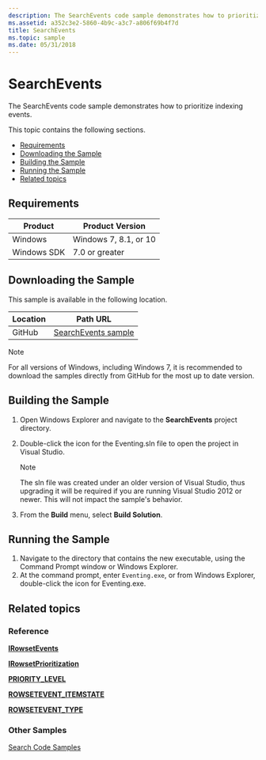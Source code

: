 ```yaml
---
description: The SearchEvents code sample demonstrates how to prioritize indexing events.
ms.assetid: a352c3e2-5860-4b9c-a3c7-a806f69b4f7d
title: SearchEvents
ms.topic: sample
ms.date: 05/31/2018
---
```


# SearchEvents

The SearchEvents code sample demonstrates how to prioritize indexing events.

This topic contains the following sections.

- [Requirements](#requirements)
- [Downloading the Sample](#downloading-the-sample)
- [Building the Sample](#building-the-sample)
- [Running the Sample](#running-the-sample)
- [Related topics](#related-topics)

## Requirements

| Product     | Product Version          |
|-------------|--------------------------|
| Windows     | Windows 7, 8.1, or 10    |
| Windows SDK | 7.0 or greater           |

## Downloading the Sample

This sample is available in the following location.

| Location      | Path URL                                                                  |
|---------------|---------------------------------------------------------------------------|
| GitHub        | [SearchEvents sample](https://github.com/Microsoft/Windows-classic-samples/tree/master/Samples/Win7Samples/winui/WindowsSearch/SearchEvents)    |

> [!NOTE]  
> For all versions of Windows, including Windows 7, it is recommended to download the samples directly from GitHub for the most up to date version.

## Building the Sample

1. Open Windows Explorer and navigate to the **SearchEvents** project directory.
2. Double-click the icon for the Eventing.sln file to open the project in Visual Studio.
  
    > [!NOTE]  
    > The sln file was created under an older version of Visual Studio, thus upgrading it will be required if you are running Visual Studio 2012 or newer. This will not impact the sample's behavior.

3. From the **Build** menu, select **Build Solution**.

## Running the Sample

1. Navigate to the directory that contains the new executable, using the Command Prompt window or Windows Explorer.
2. At the command prompt, enter `Eventing.exe`, or from Windows Explorer, double-click the icon for Eventing.exe.

## Related topics

### Reference

[**IRowsetEvents**](/windows/desktop/api/Searchapi/nn-searchapi-irowsetevents)

[**IRowsetPrioritization**](/windows/desktop/api/Searchapi/nn-searchapi-irowsetprioritization)

[**PRIORITY\_LEVEL**](/windows/win32/api/searchapi/ne-searchapi-priority_level)

[**ROWSETEVENT\_ITEMSTATE**](/windows/win32/api/searchapi/ne-searchapi-rowsetevent_itemstate)

[**ROWSETEVENT\_TYPE**](/windows/win32/api/searchapi/ne-searchapi-rowsetevent_type)

### Other Samples

[Search Code Samples](-search-samples-ovw.md)
